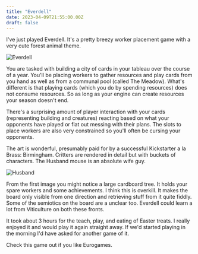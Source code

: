 ```yaml
---
title: "Everdell"
date: 2023-04-09T21:55:00.00Z
draft: false
---
```


I've just played Everdell. It's a pretty breezy worker placement game with a very cute forest animal theme.

![Everdell](/content/images/2023/04/everdell.jpg)

You are tasked with building a city of cards in your tableau over the course of a year. You'll be placing workers to gather resources and play cards from you hand as well as from a communal pool (called The Meadow). What's different is that playing cards (which you do by spending resources) does not consume resources. So as long as your engine can create resources your season doesn't end.

There's a surprising amount of player interaction with your cards (representing building and creatures) reacting based on what your opponents have played or flat out messing with their plans. The slots to place workers are also very constrained so you'll often be cursing your opponents.

The art is wonderful, presumably paid for by a successful Kickstarter a la Brass: Birmingham. Critters are rendered in detail but with buckets of characters. The Husband mouse is an absolute wife guy.

![Husband](/content/images/2023/04/husband.jpg)

From the first image you might notice a large cardboard tree. It holds your spare workers and some achievements. I think this is overkill. It makes the board only visible from one direction and retrieving stuff from it quite fiddly. Some of the semiotics on the board are a unclear too. Everdell could learn a lot from Viticulture on both these fronts.

It took about 3 hours for the teach, play, and eating of Easter treats. I really enjoyed it and would play it again straight away. If we'd started playing in the morning I'd have asked for another game of it. 

Check this game out if you like Eurogames.